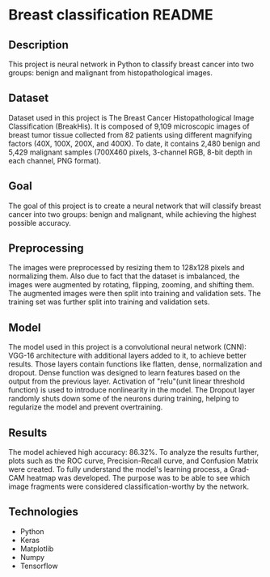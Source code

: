 # Breast classification README

## Description

This project is neural network in Python to classify breast cancer into two groups: benign and malignant from
histopathological
images.

## Dataset

Dataset used in this project is The Breast Cancer Histopathological Image Classification (BreakHis).
It is composed of 9,109 microscopic images of breast tumor tissue collected from 82 patients using different magnifying
factors (40X, 100X, 200X, and 400X). To date, it
contains 2,480 benign and 5,429 malignant samples (700X460 pixels, 3-channel RGB, 8-bit depth in each channel, PNG
format).

## Goal

The goal of this project is to create a neural network that will classify breast cancer into two groups: benign and
malignant, while achieving the highest possible accuracy.

## Preprocessing

The images were preprocessed by resizing them to 128x128 pixels and normalizing them. Also due to fact that the dataset
is imbalanced, the images were augmented by rotating, flipping, zooming, and shifting them. The augmented images were
then split into training and validation sets. The training set was further split into training and validation sets.

## Model

The model used in this project is a convolutional neural network (CNN):
VGG-16 architecture with additional layers added to it, to achieve better results.
Those layers contain functions like flatten, dense, normalization and dropout.
Dense function was designed to learn features based on the output from the previous layer. Activation of "relu"(unit
linear threshold function) is used to introduce nonlinearity in the model.
The Dropout layer randomly shuts down some of the neurons during training, helping to regularize the model and prevent
overtraining.

## Results

The model achieved high accuracy: 86.32%. To analyze the results further, plots such as the ROC curve, Precision-Recall
curve, and Confusion Matrix were created. To fully understand the model's learning process, a Grad-CAM heatmap was
developed. The purpose was to be able to see which image fragments were considered classification-worthy by the network.

## Technologies

- Python
- Keras
- Matplotlib
- Numpy
- Tensorflow
